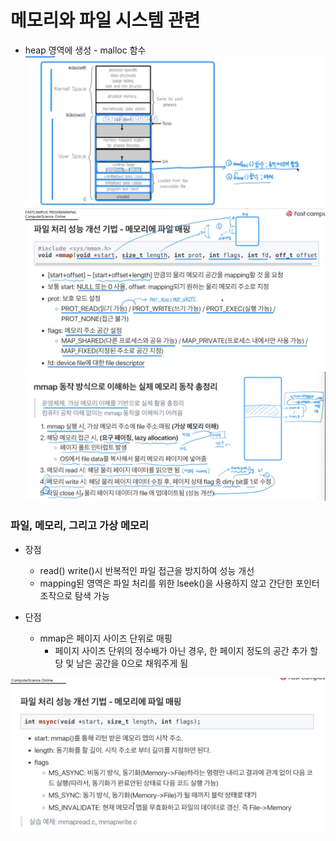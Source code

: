 # 메모리와 파일 시스템 관련

* heap 영역에 생성 - malloc 함수
![](2021-12-10-22-29-04.png)
![](2021-12-10-22-36-51.png)
![](2021-12-10-22-41-53.png)

### 파일, 메모리, 그리고 가상 메모리
* 장점
  * read() write()시 반복적인 파일 접근을 방지하여 성능 개선
  * mapping된 영역은 파일 처리를 위한 lseek()을 사용하지 않고 간단한 포인터 조작으로 탐색 가능

* 단점
  * mmap은 페이지 사이즈 단위로 매핑
    * 페이지 사이즈 단위의 정수배가 아닌 경우, 한 페이지 정도의 공간 추가 할당 및 남은 공간을 0으로 채워주게 됨

![](2021-12-11-10-11-23.png)


